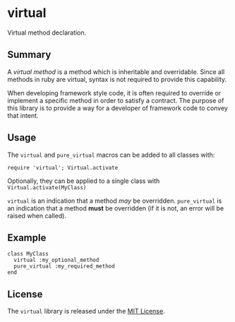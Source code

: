 # virtual

Virtual method declaration.

## Summary

A _virtual method_ is a method which is inheritable and overridable. Since all methods in ruby are virtual, syntax is not required to provide this capability.
 
When developing framework style code, it is often required to override or implement a specific method in order to satisfy a contract. The purpose of this library is to provide a way for a developer of framework code to convey that intent.
 
## Usage

The `virtual` and `pure_virtual` macros can be added to all classes with:   

```
require 'virtual'; Virtual.activate
```

Optionally, they can be applied to a single class with `Virtual.activate(MyClass)`

`virtual` is an indication that a method _may_ be overridden.
`pure_virtual` is an indication that a method __must__ be overridden (if it is not, an error will be raised when called).


## Example

```
class MyClass
  virtual :my_optional_method
  pure_virtual :my_required_method
end
```

## License

The `virtual` library is released under the [MIT License](https://github.com/obsidian-btc/virtual/blob/master/MIT-License.txt).
